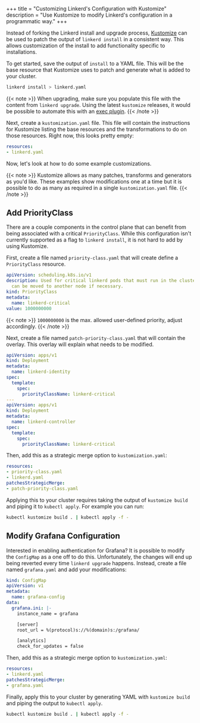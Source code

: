 +++
title = "Customizing Linkerd's Configuration with Kustomize"
description = "Use Kustomize to modify Linkerd's configuration in a programmatic way."
+++

Instead of forking the Linkerd install and upgrade process,
[Kustomize](https://kustomize.io/) can be used to patch the output of `linkerd
install`  in a consistent way. This allows customization of the install to add
functionality specific to installations.

To get started, save the output of `install` to a YAML file. This will be the
base resource that Kustomize uses to patch and generate what is added to your
cluster.

```bash
linkerd install > linkerd.yaml
```

{{< note >}}
When upgrading, make sure you populate this file with the content from `linkerd
upgrade`. Using the latest `kustomize` releases, it would be possible to
automate this with an [exec
plugin](https://github.com/kubernetes-sigs/kustomize/tree/master/docs/plugins#exec-plugins).
{{< /note >}}

Next, create a `kustomization.yaml` file. This file will contain the
instructions for Kustomize listing the base resources and the transformations to
do on those resources. Right now, this looks pretty empty:

```yaml
resources:
- linkerd.yaml
```

Now, let's look at how to do some example customizations.

{{< note >}}
Kustomize allows as many patches, transforms and generators as you'd like. These
examples show modifications one at a time but it is possible to do as many as
required in a single `kustomization.yaml` file.
{{< /note >}}

## Add PriorityClass

There are a couple components in the control plane that can benefit from being
associated with a critical `PriorityClass`. While this configuration isn't
currently supported as a flag to `linkerd install`, it is not hard to add by
using Kustomize.

First, create a file named `priority-class.yaml` that will create define a
`PriorityClass` resource.

```yaml
apiVersion: scheduling.k8s.io/v1
description: Used for critical linkerd pods that must run in the cluster, but
  can be moved to another node if necessary.
kind: PriorityClass
metadata:
  name: linkerd-critical
value: 1000000000
```

{{< note >}}
`1000000000` is the max. allowed user-defined priority, adjust
accordingly.
{{< /note >}}

Next, create a file named `patch-priority-class.yaml` that will contain the
overlay. This overlay will explain what needs to be modified.

```yaml
apiVersion: apps/v1
kind: Deployment
metadata:
  name: linkerd-identity
spec:
  template:
    spec:
      priorityClassName: linkerd-critical
---
apiVersion: apps/v1
kind: Deployment
metadata:
  name: linkerd-controller
spec:
  template:
    spec:
      priorityClassName: linkerd-critical
```

Then, add this as a strategic merge option to `kustomization.yaml`:

```yaml
resources:
- priority-class.yaml
- linkerd.yaml
patchesStrategicMerge:
- patch-priority-class.yaml
```

Applying this to your cluster requires taking the output of `kustomize build`
and piping it to `kubectl apply`. For example you can run:

```bash
kubectl kustomize build . | kubectl apply -f -
```

## Modify Grafana Configuration

Interested in enabling authentication for Grafana? It is possible to
modify the `ConfigMap` as a one off to do this. Unfortunately, the changes will
end up being reverted every time `linkerd upgrade` happens. Instead, create a
file named `grafana.yaml` and add your modifications:

```yaml
kind: ConfigMap
apiVersion: v1
metadata:
  name: grafana-config
data:
  grafana.ini: |-
    instance_name = grafana

    [server]
    root_url = %(protocol)s://%(domain)s:/grafana/

    [analytics]
    check_for_updates = false
```

Then, add this as a strategic merge option to `kustomization.yaml`:

```yaml
resources:
- linkerd.yaml
patchesStrategicMerge:
- grafana.yaml
```

Finally, apply this to your cluster by generating YAML with `kustomize build`
and piping the output to `kubectl apply`.

```bash
kubectl kustomize build . | kubectl apply -f -
```
